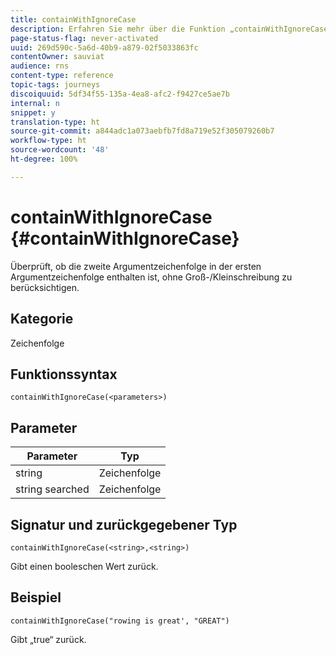 ```yaml
---
title: containWithIgnoreCase
description: Erfahren Sie mehr über die Funktion „containWithIgnoreCase“
page-status-flag: never-activated
uuid: 269d590c-5a6d-40b9-a879-02f5033863fc
contentOwner: sauviat
audience: rns
content-type: reference
topic-tags: journeys
discoiquuid: 5df34f55-135a-4ea8-afc2-f9427ce5ae7b
internal: n
snippet: y
translation-type: ht
source-git-commit: a844adc1a073aebfb7fd8a719e52f305079260b7
workflow-type: ht
source-wordcount: '48'
ht-degree: 100%

---
```



# containWithIgnoreCase {#containWithIgnoreCase}

Überprüft, ob die zweite Argumentzeichenfolge in der ersten Argumentzeichenfolge enthalten ist, ohne Groß-/Kleinschreibung zu berücksichtigen.

## Kategorie

Zeichenfolge

## Funktionssyntax

`containWithIgnoreCase(<parameters>)`

## Parameter

| Parameter | Typ |
|-----------|------------------|
| string | Zeichenfolge |
| string searched | Zeichenfolge |

## Signatur und zurückgegebener Typ

`containWithIgnoreCase(<string>,<string>)`

Gibt einen booleschen Wert zurück.

## Beispiel

`containWithIgnoreCase("rowing is great', "GREAT")`

Gibt „true“ zurück.
